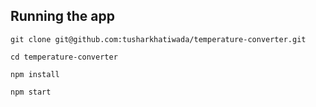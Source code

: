 ## Running the app

`git clone git@github.com:tusharkhatiwada/temperature-converter.git`

`cd temperature-converter`

`npm install`

`npm start`
